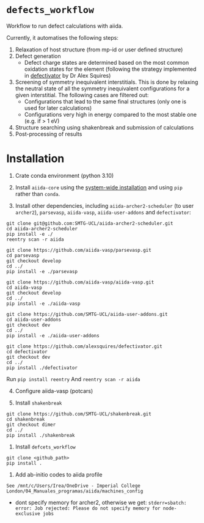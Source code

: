 # `defects_workflow`
Workflow to run defect calculations with aiida.

Currently, it automatises the following steps:
1. Relaxation of host structure (from mp-id or user defined structure)
2. Defect generation
   * Defect charge states are determined based on the most common oxidation states for the element (following
     the strategy implemented in [defectivator](https://github.com/alexsquires/defectivator)
     by Dr Alex Squires)
1. Screening of symmetry inequivalent interstitials.
   This is done by relaxing the neutral state of all the symmetry inequivalent
   configurations for a given interstitial. The following cases are filtered out:
    * Configurations that lead to the same final structures (only one is used for later calculations)
    * Configurations very high in energy compared to the most stable one (e.g. if > 1 eV)
2. Structure searching using shakenbreak and submission of calculations
3. Post-processing of results


# Installation

1. Crate conda environment (python 3.10)

2. Install `aiida-core` using the [system-wide installation](https://aiida.readthedocs.io/projects/aiida-core/en/latest/intro/install_system.html#intro-get-started-system-wide-install) and using `pip` rather than `conda`.

3. Install other dependencies, including `aiida-archer2-scheduler` (to user `archer2`),
    `parsevasp`, `aiida-vasp`, `aiida-user-addons` and `defectivator`:
```
git clone git@github.com:SMTG-UCL/aiida-archer2-scheduler.git
cd aiida-archer2-scheduler
pip install -e ./
reentry scan -r aiida
```
```
git clone https://github.com/aiida-vasp/parsevasp.git
cd parsevasp
git checkout develop
cd ../
pip install -e ./parsevasp
```
```
git clone https://github.com/aiida-vasp/aiida-vasp.git
cd aiida-vasp
git checkout develop
cd ../
pip install -e ./aiida-vasp
```
```
git clone https://github.com/SMTG-UCL/aiida-user-addons.git
cd aiida-user-addons
git checkout dev
cd ../
pip install -e ./aiida-user-addons
```
```
git clone https://github.com/alexsquires/defectivator.git
cd defectivator
git checkout dev
cd ../
pip install ./defectivator
```

Run `pip install reentry`
And `reentry scan -r aiida`

4. Configure aiida-vasp (potcars)

5. Install `shakenbreak`
```
git clone https://github.com/SMTG-UCL/shakenbreak.git
cd shakenbreak
git checkout dimer
cd ../
pip install ./shakenbreak
```

1. Install `defcets_workflow`
```
git clone <github_path>
pip install .
```

1. Add ab-initio codes to aiida profile
```
See /mnt/c/Users/Irea/OneDrive - Imperial College London/04_Manuales_programas/aiida/machines_config
```
- dont specify memory for archer2, otherwise we get:
`stderr=sbatch: error: Job rejected: Please do not specify memory for node-exclusive jobs`